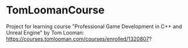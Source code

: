 # TomLoomanCourse
Project for learning course "Professional Game Development in C++ and Unreal Engine" by Tom Looman: https://courses.tomlooman.com/courses/enrolled/1320807?
